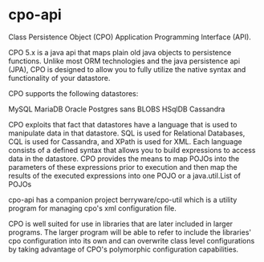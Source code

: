 cpo-api
=======

Class Persistence Object (CPO) Application Programming Interface (API).

CPO 5.x is a java api that maps plain old java objects to persistence functions. Unlike most ORM technologies and the java persistence api (JPA),
CPO is designed to allow you to fully utilize the native syntax and functionality of your datastore.

CPO supports the following datastores:

MySQL
MariaDB
Oracle
Postgres sans BLOBS
HSqlDB
Cassandra

CPO exploits that fact that datastores have a language that is used to manipulate data in that datastore. SQL is used for Relational Databases,
CQL is used for Cassandra, and XPath is used for XML. Each language consists of a defined syntax that allows you to build expressions to access
data in the datastore. CPO provides the means to map POJOs into the parameters of these expressions prior to execution and then map the results
of the executed expressions into one POJO or a java.util.List of POJOs

cpo-api has a companion project berryware/cpo-util which is a utility program for managing cpo's xml configuration file.

CPO is well suited for use in libraries that are later included in larger programs. The larger program will be able to refer to include the
libraries' cpo configuration into its own and can overwrite class level configurations by taking advantage of CPO's polymorphic configuration
capabilities.

